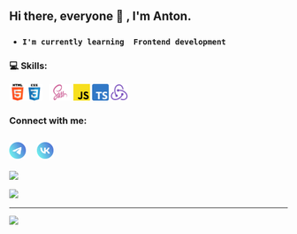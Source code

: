 ## Hi there, everyone 👋 , I'm Anton.
* ###  `I'm currently learning  Frontend development`


### 💻 Skills:
<img alt="HTML" src="./img/stack/html-logo.png" width="30" height="30"><img alt="CSS" style="margin-right: 8px;"  src="./img/stack/css.png" width="30" height="30">
<img alt="SCSS" src="./img/stack/sass-logo.png" width="40" height="30">
<img alt="JavaScript" src="./img/stack/jsLogo.png" width="30" height="30"> 
<img alt="TypeScript" src="./img/stack/tsLogo.png" width="30" height="30"> 
<img alt="Redux" src="./img/stack/redux-logo.svg" width="30" height="30">  



### Connect with me:
<a href="https://t.me/AntonH59"><img style="margin-right: 15px;" src="./img/social/Telegram_black.svg" width="30" height="30"></a>
<a href="https://vk.com/antonminimoto"><img style="margin-right: 15px;" src="./img/social/VK_black.svg" width="30" height="30"></a>
---


![](https://github-readme-stats.vercel.app/api?username=cmd720&theme=default&hide_border=false&count_private=false)

![](https://github-readme-stats.vercel.app/api/top-langs/?username=cmd720&theme=default&hide_border=false&include_all_commits=false&count_private=false&layout=compact)

---
[![](https://visitcount.itsvg.in/api?id=cmd720&icon=4&color=12)](https://visitcount.itsvg.in)
